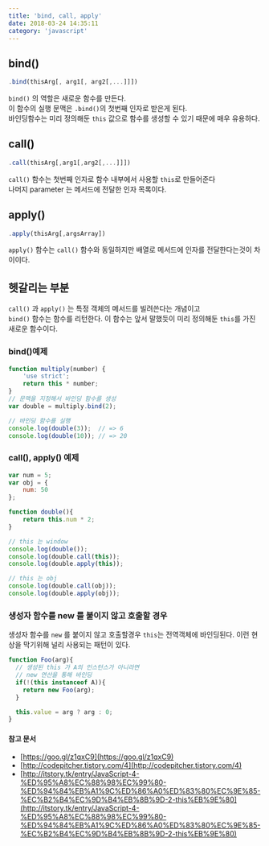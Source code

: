 ```yaml
---
title: 'bind, call, apply'
date: 2018-03-24 14:35:11
category: 'javascript'
---
```


## bind()
```javascript
.bind(thisArg[, arg1[, arg2[,...]]])
```

`bind()` 의 역할은 새로운 함수를 만든다.  
이 함수의 실행 문맥은 `.bind()`의 첫번째 인자로 받은게 된다.  
바인딩함수는 미리 정의해둔 `this` 값으로 함수를 생성할 수 있기 때문에 매우 유용하다.

## call()
```javascript
.call(thisArg[,arg1[,arg2[,...]]])
```
`call()` 함수는 첫번째 인자로 함수 내부에서 사용할 `this`로 만들어준다  
나머지 parameter 는 메서드에 전달한 인자 목록이다.

## apply()
```javascript
.apply(thisArg[,argsArray])
```
`apply()` 함수는 `call()` 함수와 동일하지만 배열로 메서드에 인자를 전달한다는것이 차이이다.

## 헷갈리는 부분
`call()` 과 `apply()` 는 특정 객체의 메서드를 빌려쓴다는 개념이고  
`bind()` 함수는 함수를 리턴한다. 이 함수는 앞서 말했듯이 미리 정의해둔 `this`를 가진 새로운 함수이다.

### bind()예제

```javascript
function multiply(number) {
    'use strict';
    return this * number;
}
// 문맥을 지정해서 바인딩 함수를 생성
var double = multiply.bind(2);

// 바인딩 함수를 실행
console.log(double(3));  // => 6
console.log(double(10)); // => 20
```

### call(), apply() 예제

```javascript
var num = 5;
var obj = {
    num: 50
};

function double(){
    return this.num * 2;
}

// this 는 window
console.log(double());
console.log(double.call(this));
console.log(double.apply(this));

// this 는 obj
console.log(double.call(obj));
console.log(double.apply(obj));
```
### 생성자 함수를 new 를 붙이지 않고 호출할 경우

생성자 함수를 `new` 를 붙이지 않고 호출할경우 `this`는 전역객체에 바인딩된다. 이런 현상을 막기위해 널리 사용되는 패턴이 있다.

```JavaScript
function Foo(arg){
  // 생성된 this 가 A의 인스턴스가 아니라면
  // new 연산을 통해 바인딩
  if(!(this instanceof A)){
    return new Foo(arg);
  }

  this.value = arg ? arg : 0;
}
```

#### 참고 문서

* [https://goo.gl/z1qxC9](https://goo.gl/z1qxC9)  
* [http://codepitcher.tistory.com/4](http://codepitcher.tistory.com/4)  
* [http://itstory.tk/entry/JavaScript-4-%ED%95%A8%EC%88%98%EC%99%80-%ED%94%84%EB%A1%9C%ED%86%A0%ED%83%80%EC%9E%85-%EC%B2%B4%EC%9D%B4%EB%8B%9D-2-this%EB%9E%80](http://itstory.tk/entry/JavaScript-4-%ED%95%A8%EC%88%98%EC%99%80-%ED%94%84%EB%A1%9C%ED%86%A0%ED%83%80%EC%9E%85-%EC%B2%B4%EC%9D%B4%EB%8B%9D-2-this%EB%9E%80)
